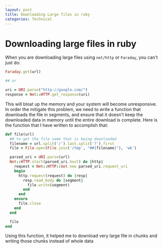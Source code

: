 ```yaml
---
layout: post
title: Downloading Large files in ruby 
categories: Technical
---
```


# Downloading large files in ruby

When you are downloading large files using `net/http` or `Faraday`, you can't just do:

```ruby
Faraday.get(url) 

## or

uri = URI.parse("http://google.com/")
response = Net::HTTP.get_response(uri)

```

This will bloat up the memory and your system will become unresponsive. In order the mitigate this problem, we need to write a function that downloads the file in segments, and ensure that it doesn't keep the downloaded data in memory until the entire download is complete.
Here is the function that I have written to accomplish that:

```ruby
def file(url)
  ## to get the file name that is being downloaded
  filename = url.split('/').last.split('?').first
  file = File.open(File.join('/tmp', "##{filename}"), 'wb')

  parsed_uri = URI.parse(url)
  Net::HTTP.start(parsed_uri.host) do |http|
    request = Net::HTTP::Get.new parsed_uri.request_uri
    begin
      http.request(request) do |resp|
        resp.read_body do |segment|
          file.write(segment)
        end
      end
    ensure
      file.close
    end
  end

  file
end
```

Using this function, it helped me to download very large file in chunks and writing those chunks instead of whole data